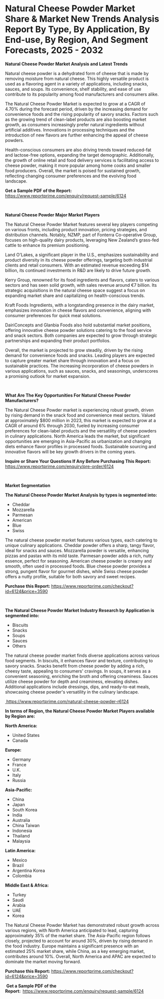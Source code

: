 <p><h1>Natural Cheese Powder Market Share & Market New Trends Analysis Report By Type, By Application, By End-use, By Region, And Segment Forecasts, 2025 - 2032</h1></p><p><strong>Natural Cheese Powder Market Analysis and Latest Trends</strong></p>
<p><p>Natural cheese powder is a dehydrated form of cheese that is made by removing moisture from natural cheese. This highly versatile product is used as a flavoring agent in a variety of applications, including snacks, sauces, and soups. Its convenience, shelf stability, and ease of use contribute to its popularity among food manufacturers and consumers alike.</p><p>The Natural Cheese Powder Market is expected to grow at a CAGR of 4.70% during the forecast period, driven by the increasing demand for convenience foods and the rising popularity of savory snacks. Factors such as the growing trend of clean-label products are also boosting market growth, as consumers increasingly prefer natural ingredients without artificial additives. Innovations in processing techniques and the introduction of new flavors are further enhancing the appeal of cheese powders.</p><p>Health-conscious consumers are also driving trends toward reduced-fat and lactose-free options, expanding the target demographic. Additionally, the growth of online retail and food delivery services is facilitating access to cheese powder, making it more popular among home cooks and smaller food producers. Overall, the market is poised for sustained growth, reflecting changing consumer preferences and the evolving food landscape.</p></p>
<p><strong>Get a Sample PDF of the Report:&nbsp;</strong> <a href="https://www.reportprime.com/enquiry/request-sample/6124?utm_campaign=4520&utm_medium=2&utm_source=Github&utm_content=ia&utm_term=14052025&utm_id=natural-cheese-powder">https://www.reportprime.com/enquiry/request-sample/6124</a></p>
<p>&nbsp;</p>
<p><strong>Natural Cheese Powder Major Market Players</strong></p>
<p><p>The Natural Cheese Powder Market features several key players competing on various fronts, including product innovation, pricing strategies, and distribution channels. Notably, NZMP, part of Fonterra Co-operative Group, focuses on high-quality dairy products, leveraging New Zealand’s grass-fed cattle to enhance its premium positioning. </p><p>Land O'Lakes, a significant player in the U.S., emphasizes sustainability and product diversity in its cheese powder offerings, targeting both industrial clients and retail consumers. With an estimated revenue exceeding $14 billion, its continued investments in R&D are likely to drive future growth.</p><p>Kerry Group, renowned for its food ingredients and flavors, caters to various sectors and has seen solid growth, with sales revenue around €7 billion. Its strategic acquisitions in the natural cheese space suggest a focus on expanding market share and capitalizing on health-conscious trends.</p><p>Kraft Foods Ingredients, with a longstanding presence in the dairy market, emphasizes innovation in cheese flavors and convenience, aligning with consumer preferences for quick meal solutions. </p><p>DairiConcepts and Glanbia Foods also hold substantial market positions, offering innovative cheese powder solutions catering to the food service and snack sectors. Both companies are expected to grow through strategic partnerships and expanding their product portfolios.</p><p>Overall, the market is projected to grow steadily, driven by the rising demand for convenience foods and snacks. Leading players are expected to capture greater market share through innovation and a focus on sustainable practices. The increasing incorporation of cheese powders in various applications, such as sauces, snacks, and seasonings, underscores a promising outlook for market expansion.</p></p>
<p>&nbsp;</p>
<p><strong>What Are The Key Opportunities For Natural Cheese Powder Manufacturers?</strong></p>
<p><p>The Natural Cheese Powder market is experiencing robust growth, driven by rising demand in the snack food and convenience meal sectors. Valued at approximately $800 million in 2023, this market is expected to grow at a CAGR of around 6% through 2030, fueled by increasing consumer preferences for clean-label products and the versatility of cheese powders in culinary applications. North America leads the market, but significant opportunities are emerging in Asia-Pacific as urbanization and changing diets enhance flavor profiles in processed foods. Sustainable sourcing and innovative flavors will be key growth drivers in the coming years.</p></p>
<p><strong>Inquire or Share Your Questions If Any Before Purchasing This Report:</strong> <a href="https://www.reportprime.com/enquiry/pre-order/6124?utm_campaign=4520&utm_medium=2&utm_source=Github&utm_content=ia&utm_term=14052025&utm_id=natural-cheese-powder">https://www.reportprime.com/enquiry/pre-order/6124</a></p>
<p>&nbsp;</p>
<p><strong>Market Segmentation</strong></p>
<p><strong>The Natural Cheese Powder Market Analysis by types is segmented into:</strong></p>
<p><ul><li>Cheddar</li><li>Mozzarella</li><li>Parmesan</li><li>American</li><li>Blue</li><li>Swiss</li></ul></p>
<p><p>The natural cheese powder market features various types, each catering to unique culinary applications. Cheddar powder offers a sharp, tangy flavor, ideal for snacks and sauces. Mozzarella powder is versatile, enhancing pizzas and pastas with its mild taste. Parmesan powder adds a rich, nutty essence, perfect for seasoning. American cheese powder is creamy and smooth, often used in processed foods. Blue cheese powder provides a strong, pungent flavor for gourmet dishes, while Swiss cheese powder offers a nutty profile, suitable for both savory and sweet recipes.</p></p>
<p><strong>Purchase this Report:&nbsp;</strong><a href="https://www.reportprime.com/checkout?id=6124&price=3590&utm_campaign=4520&utm_medium=2&utm_source=Github&utm_content=ia&utm_term=14052025&utm_id=natural-cheese-powder">https://www.reportprime.com/checkout?id=6124&price=3590</a></p>
<p>&nbsp;</p>
<p><strong>The Natural Cheese Powder Market Industry Research by Application is segmented into:</strong></p>
<p><ul><li>Biscuits</li><li>Snacks</li><li>Soups</li><li>Sauces</li><li>Others</li></ul></p>
<p><p>The natural cheese powder market finds diverse applications across various food segments. In biscuits, it enhances flavor and texture, contributing to savory snacks. Snacks benefit from cheese powder by adding a rich, cheesy taste, appealing to consumers' cravings. In soups, it serves as a convenient seasoning, enriching the broth and offering creaminess. Sauces utilize cheese powder for depth and creaminess, elevating dishes. Additional applications include dressings, dips, and ready-to-eat meals, showcasing cheese powder's versatility in the culinary landscape.</p></p>
<p><a href="https://www.reportprime.com/natural-cheese-powder-r6124?utm_campaign=4520&utm_medium=2&utm_source=Github&utm_content=ia&utm_term=14052025&utm_id=natural-cheese-powder">&nbsp;https://www.reportprime.com/natural-cheese-powder-r6124</a></p>
<p><strong>In terms of Region, the Natural Cheese Powder Market Players available by Region are:</strong></p>
<p>
    <p> <strong> North America: </strong>
        <ul>
            <li>United States</li>
            <li>Canada</li>
        </ul>
        </p> 
    <p> <strong> Europe: </strong>
        <ul>
            <li>Germany</li>
            <li>France</li>
            <li>U.K.</li>
            <li>Italy</li>
            <li>Russia</li>
        </ul>
        </p> 
    <p> <strong> Asia-Pacific: </strong>
        <ul>
            <li>China</li>
            <li>Japan</li>
            <li>South Korea</li>
            <li>India</li>
            <li>Australia</li>
            <li>China Taiwan</li>
            <li>Indonesia</li>
            <li>Thailand</li>
            <li>Malaysia</li>
        </ul>
        </p> 
    <p> <strong> Latin America: </strong>
        <ul>
            <li>Mexico</li>
            <li>Brazil</li>
            <li>Argentina Korea</li>
            <li>Colombia</li>
        </ul>
        </p> 
    <p> <strong> Middle East & Africa: </strong>
        <ul>
            <li>Turkey</li>
            <li>Saudi</li>
            <li>Arabia</li>
            <li>UAE</li>
            <li>Korea</li>
        </ul>
    </p>
    </p>
<p><p>The Natural Cheese Powder Market has demonstrated robust growth across various regions, with North America anticipated to lead, capturing approximately 35% of the market share. The Asia-Pacific region follows closely, projected to account for around 30%, driven by rising demand in the food industry. Europe maintains a significant presence with an estimated 25% market share, while China, as a key emerging market, contributes around 10%. Overall, North America and APAC are expected to dominate the market moving forward.</p></p>
<p><strong>Purchase this Report: </strong><a href="https://www.reportprime.com/checkout?id=6124&price=3590&utm_campaign=4520&utm_medium=2&utm_source=Github&utm_content=ia&utm_term=14052025&utm_id=natural-cheese-powder">https://www.reportprime.com/checkout?id=6124&price=3590</a></p>
<p>&nbsp;<strong>Get a Sample PDF of the Report:&nbsp;&nbsp;</strong><a href="https://www.reportprime.com/enquiry/request-sample/6124?utm_campaign=4520&utm_medium=2&utm_source=Github&utm_content=ia&utm_term=14052025&utm_id=natural-cheese-powder">https://www.reportprime.com/enquiry/request-sample/6124</a></p>
<p><strong></strong></p>
<p><p></p><p></p><p></p></p>